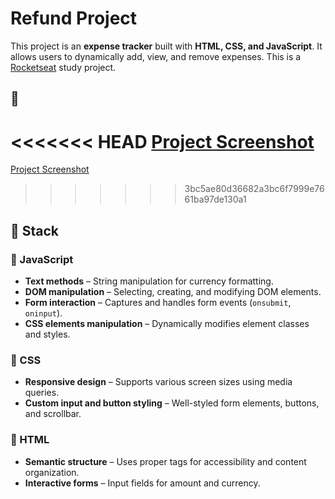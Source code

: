 # Refund Project

This project is an **expense tracker** built with **HTML, CSS, and JavaScript**. It allows users to dynamically add, view, and remove expenses. This is a [Rocketseat](https://www.rocketseat.com.br/?utm_source=google&utm_medium=cpc&utm_campaign=lead&utm_term=perpetuo&utm_content=institucional-lead-home-texto-lead-brandkws-none-none-institucional-none-none-br-google&gad_source=1&gclid=CjwKCAiAtYy9BhBcEiwANWQQL_7PJhNk7vjUU2WS5edbdA0Q-JW-9ytiEHPkbCOhkU4Y2gnl6gjFZxoCVxgQAvD_BwE) study project.

## 📸  

<<<<<<< HEAD
[Project Screenshot](/currency-conversion/img/screenshot_currency_conversion.png)
=======
[Project Screenshot](img/screenshot_currency_conversion.png)
>>>>>>> 3bc5ae80d36682a3bc6f7999e7661ba97de130a1

## 🚀 Stack  

### 🔹 JavaScript  
- **Text methods** – String manipulation for currency formatting.  
- **DOM manipulation** – Selecting, creating, and modifying DOM elements. 
- **Form interaction** – Captures and handles form events (`onsubmit`, `oninput`).  
- **CSS elements manipulation** – Dynamically modifies element classes and styles.  

### 🎨 CSS  
- **Responsive design** – Supports various screen sizes using media queries.  
- **Custom input and button styling** – Well-styled form elements, buttons, and scrollbar.  

### 📄 HTML  
- **Semantic structure** – Uses proper tags for accessibility and content organization.  
- **Interactive forms** – Input fields for amount and currency.  
